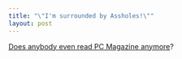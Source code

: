 ```yaml
--- 
title: "\"I'm surrounded by Assholes!\""
layout: post
---
```

[Does anybody even read PC Magazine anymore](http://www.pcmag.com/article2/0,1895,1831969,00.asp)?

